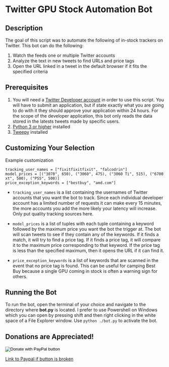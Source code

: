 # Twitter GPU Stock Automation Bot

## Description

The goal of this script was to automate the following of in-stock trackers on Twitter. This bot can do the following:
1. Watch the feeds one or multiple Twitter accounts
2. Analyze the text in new tweets to find URLs and price tags
3. Open the URL linked in a tweet in the default browser if it fits the specified criteria

## Prerequisites
1. You will need a [Twitter Developer account](https://developer.twitter.com/en) in order to use this script. 
You will have to submit an application, but if state exactly what you are going to do with it they should approve your application within 24 hours.
For the scope of the developer application, this bot only reads the data stored in the latests tweets made by specific users.
2. [Python 3 or higher](https://www.python.org/downloads/) installed
3. [Tweepy](https://docs.tweepy.org/en/stable/install.html) installed

## Customizing Your Selection
Example customization
~~~
tracking_user_names = ["fixitfixitfixit", "falcodrin"]
model_prices = [("3070", 650), ("3060", 475), ("3060 Ti", 515), ("6700 xt", 500), ("PS5", 500)]
price_exception_keywords = ["bestbuy", "amd.com"]
~~~
- `tracking_user_names` is a list containing the usernames of Twitter accounts that you want the bot to track. Since each individual developer account has a limited number of requests it can make every 15 minutes, the more accounts you add the more likely your latency will increase. Only put quality tracking sources here.
  
- `model_prices` is a list of tuples with each tuple containing a keyword followed by the maximum price you want the bot the trigger at. The bot will scan tweets to see if they contain any of the keywords. If it finds a match, it will try to find a price tag. If it finds a price tag, it will compare it to the maximum price corresponding to that keyword. If the price tag is less than the specified maximum, then it opens the URL if it can find it.

- `price_exception_keywords` is a list of keywords that are scanned in the event that no price tag is found. This can be useful for camping Best Buy because a single GPU coming in stock is often a warning sign for others.

## Running the Bot
To run the bot, open the terminal of your choice and navigate to the directory where **bot.py** is located. 
I prefer to use Powershell on Windows which you can open by pressing shift and then right clicking in the white space of a File Explorer window.
Use `python ./bot.py` to activate the bot.

## Donations are Appreciated! 

<form action="https://www.paypal.com/donate" method="post" target="_top">
<input type="hidden" name="business" value="YSVPF57ECUQ4Y" />
<input type="hidden" name="no_recurring" value="0" />
<input type="hidden" name="item_name" value="Donations to my coding efforts" />
<input type="hidden" name="currency_code" value="USD" />
<input type="image" src="https://www.paypalobjects.com/en_US/i/btn/btn_donate_LG.gif" border="0" name="submit" title="PayPal - The safer, easier way to pay online!" alt="Donate with PayPal button" />
<img alt="" border="0" src="https://www.paypal.com/en_US/i/scr/pixel.gif" width="1" height="1" />
</form>

[Link to Paypal if button is broken](https://www.paypal.com/donate?business=YSVPF57ECUQ4Y&no_recurring=0&item_name=Donations+to+my+coding+efforts&currency_code=USD)
